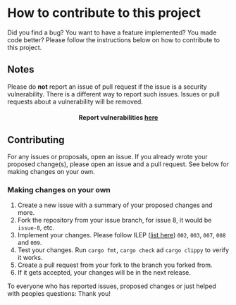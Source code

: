 # How to contribute to this project

Did you find a bug? You want to have a feature implemented? You made code better?
Please follow the instructions below on how to contribute to this project.

## Notes

Please do **not** report an issue of pull request if the issue is a security vulnerability.
There is a different way to report such issues. Issues or pull requests about a vulnerability will be removed.

<div style="text-align: center">
<h4>Report vulnerabilities <a href="https://github.com/I-Language-Development/I-language-rust/security/advisories/new">here</a></h4>
</div>

## Contributing

For any issues or proposals, open an issue. If you already wrote your proposed change(s), please open an issue
and a pull request. See below for making changes on your own.

### Making changes on your own

1. Create a new issue with a summary of your proposed changes and more.
2. Fork the repository from your issue branch, for issue 8, it would be `issue-8`, etc.
3. Implement your changes. Please follow ILEP ([list here](https://github.com/I-Language-Development/I-Language-Enhancement-Proposals)) `002`, `003`, `007`, `008` and `009`.
4. Test your changes. Run `cargo fmt`, `cargo check` ad `cargo clippy` to verify it works.
5. Create a pull request from your fork to the branch you forked from.
6. If it gets accepted, your changes will be in the next release.

To everyone who has reported issues, proposed changes or just helped with peoples questions: Thank you!

